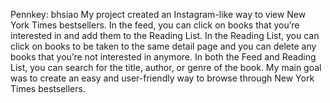 Pennkey: bhsiao
My project created an Instagram-like way to view New York Times bestsellers. In the feed, you can click on books that you’re interested in and add them to the Reading List. In the Reading List, you can click on books to be taken to the same detail page and you can delete any books that you’re not interested in anymore. In both the Feed and Reading List, you can search for the title, author, or genre of the book. 
My main goal was to create an easy and user-friendly way to browse through New York Times bestsellers.